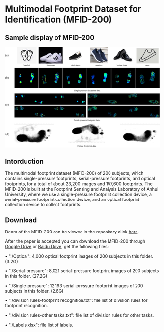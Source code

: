 # Multimodal Footprint Dataset for Identification (MFID-200)

## Sample display of MFID-200
![Sample display of MFID-200](images/MFID-200.png)

## Intorduction
The multimodal footprint dataset (MFID-200) of 200 subjects, which contains single-pressure footprints, serial-pressure footprints, and optical footprints, for a total of about 23,200 images and 157,600 footprints. The MFID-200 is built at the Footprint Sensing and Analysis Laboratory of Anhui University, where we use a single-pressure footprint collection device, a serial-pressure footprint collection device, and an optical footprint collection device to collect footprints.

## Download
Deom of the MFID-200 can be viewed in the repository click [here](https://github.com/MFIDteam/MFID-200/tree/main/demo).

After the paper is accepted you can download the MFID-200 through [Google Drive]() or [Baidu Drive](https://pan.baidu.com/s/1MoUuTLOCjGW9bwFbWJmBIg), get the following files:

• "./Optical": 4,000 optical footprint images of 200 subjects in this folder. (3.2G)

• "./Serial-pressure": 8,021 serial-pressure footprint images of 200 subjects in this folder. (27.2G)

• "./Single-pressure": 12,193 serial-pressure footprint images of 200 subjects in this folder. (2.6G)

• "./division rules-footprint recognition.txt": file list of division rules for footprint recognition.

• "./division rules-other tasks.txt": file list of division rules for other tasks.

• "./Labels.xlsx": file list of labels.
    
